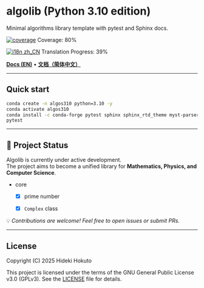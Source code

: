 # algolib (Python 3.10 edition)

Minimal algorithms library template with pytest and Sphinx docs.

<!-- coverage:start -->
[![coverage](https://img.shields.io/badge/coverage-80%25-brightgreen)](https://HidekiHokuto.github.io/algolib/coverage/)
Coverage: 80%
<!-- coverage:end -->
<!-- i18n-progress:start -->
[![i18n zh_CN](https://img.shields.io/badge/i18n%20zh--CN-39%25-blue)](https://HidekiHokuto.github.io/algolib/zh/)
Translation Progress: 39%
<!-- i18n-progress:end -->

[**Docs (EN)**](https://HidekiHokuto.github.io/algolib/en/) • [**文档（简体中文）**](https://HidekiHokuto.github.io/algolib/zh/)



---

## Quick start
```bash
conda create -n algos310 python=3.10 -y
conda activate algos310
conda install -c conda-forge pytest sphinx sphinx_rtd_theme myst-parser -y
pytest
```

---

## 🚧 Project Status

Algolib is currently under active development.  
The project aims to become a unified library for **Mathematics, Physics, and Computer Science**.

- core
  - [x] prime number
  - [x] `Complex` class


💡 *Contributions are welcome! Feel free to open issues or submit PRs.*

---

## License

Copyright (C) 2025 Hideki Hokuto

This project is licensed under the terms of the GNU General Public License v3.0 (GPLv3).
See the [LICENSE](./LICENSE) file for details.